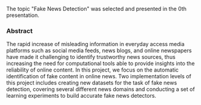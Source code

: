 The topic "Fake News Detection" was selected and presented in the 0th presentation.

### Abstract
The rapid increase of misleading information in everyday access media platforms such as social media feeds, news blogs, and online newspapers have made it challenging to identify trustworthy news sources, thus increasing the need for computational tools able to provide insights into the reliability of online content. In this project, we focus on the automatic identification of fake content in online news. Two implementation levels of this project includes creating new datasets for the task of fake news detection, covering several different news domains and conducting a set of learning experiments to build accurate fake news detectors.

